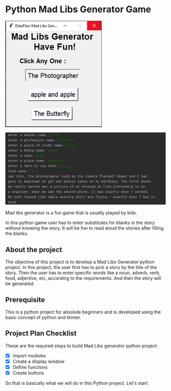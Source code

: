 # Python Mad Libs Generator Game

![img.png](img.png)

![img_1.png](img_1.png)

Mad libs generator is a fun game that is usually played by kids.

In this python game user has to enter substitutes for blanks in the story
without knowing the story. It will be fun to read aloud the stories after
filling the blanks.

## About the project

The objective of this project is to develop a Mad Libs Generator python project.
In this project, the user first has to pick a story by the title of the story.
Then the user has to enter specific words like a noun, adverb, verb, food,
adjective, etc, according to the requirements. And then the story will be
generated.

## Prerequisite

This is a python project for absolute beginners and is developed using the basic
concept of python and tkinter.

## Project Plan Checklist

These are the required steps to build Mad Libs generator python project:

- [x] Import modules
- [x] Create a display window
- [x] Define functions
- [x] Create buttons

So that is basically what we will do in this Python project. Let's start.

